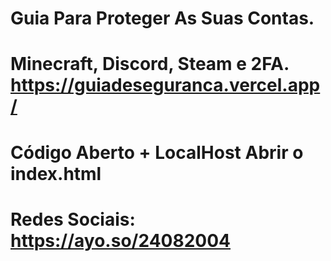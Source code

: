 # Guia Para Proteger As Suas Contas.
# Minecraft, Discord, Steam e 2FA. https://guiadeseguranca.vercel.app/
# Código Aberto + LocalHost Abrir o index.html
# Redes Sociais: https://ayo.so/24082004
